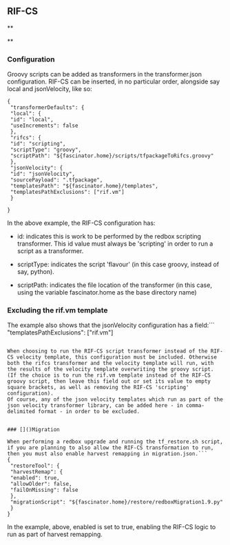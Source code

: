 ## []()**RIF-CS**


**

**


### []()Configuration

Groovy scripts can be added as transformers in the transformer.json configuration. RIF-CS can be inserted, in no particular order, alongside say local and jsonVelocity, like so:
```
{
 "transformerDefaults": {
 "local": {
 "id": "local",
 "useIncrements": false
 },
 "rifcs": {
 "id": "scripting",
 "scriptType": "groovy",
 "scriptPath": "${fascinator.home}/scripts/tfpackageToRifcs.groovy"
 },
 "jsonVelocity": {
 "id": "jsonVelocity",
 "sourcePayload": ".tfpackage",
 "templatesPath": "${fascinator.home}/templates",
 "templatesPathExclusions": ["rif.vm"]
 }
```
```
}
```

In the above example, the RIF-CS configuration has:

* id: indicates this is work to be performed by the redbox scripting transformer. This id value must always be 'scripting' in order to run a script as a transformer.


* scriptType: indicates the script 'flavour' (in this case groovy, instead of say, python).
* scriptPath: indicates the file location of the transformer (in this case, using the variable fascinator.home as the base directory name)

### []()Excluding the rif.vm template

The example also shows that the jsonVelocity configuration has a field:```
"templatesPathExclusions": ["rif.vm"]
```

When choosing to run the RIF-CS script transformer instead of the RIF-CS velocity template, this configuration must be included. Otherwise both the rifcs transformer and the velocity template will run, with the results of the velocity template overwriting the groovy script.
(If the choice is to run the rif.vm template instead of the RIF-CS groovy script, then leave this field out or set its value to empty square brackets, as well as removing the RIF-CS 'scripting' configuration).
Of course, any of the json velocity templates which run as part of the json velocity transformer library, can be added here - in comma-delimited format - in order to be excluded.


### []()Migration

When performing a redbox upgrade and running the tf_restore.sh script, if you are planning to also allow the RIF-CS transformation to run, then you must also enable harvest remapping in migration.json.```
{
 "restoreTool": {
 "harvestRemap": {
 "enabled": true,
 "allowOlder": false,
 "failOnMissing": false
 },
 "migrationScript": "${fascinator.home}/restore/redboxMigration1.9.py"
 }
}
```

In the example, above, enabled is set to true, enabling the RIF-CS logic to run as part of harvest remapping.